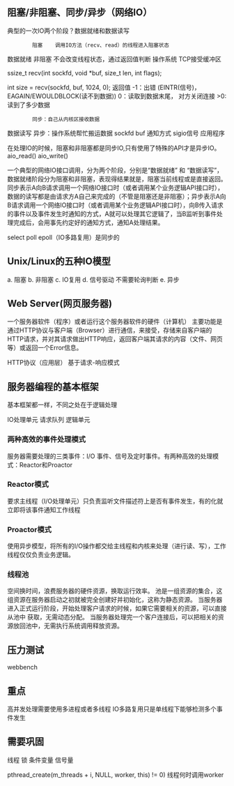 ## 阻塞/非阻塞、同步/异步（网络IO）
典型的一次IO两个阶段？数据就绪和数据读写

            阻塞    调用IO方法（recv、read）的线程进入阻塞状态
数据就绪
            非阻塞  不会改变线程状态，通过返回值判断
操作系统    TCP接受缓冲区

ssize_t recv(int sockfd, void *buf, size_t len, int flags);

int size = recv(sockfd, buf, 1024, 0);
    返回值
        -1：出错  (EINTR(信号)，EAGAIN/EWOULDBLOCK(读不到数据))
        0：读取到数据末尾， 对方关闭连接
        >0:读到了多少数据


            同步：自己从内核区接收数据
数据读写
            异步：操作系统帮忙搬运数据
                    sockfd buf 通知方式 sigio信号
应用程序


在处理IO的时候，阻塞和非阻塞都是同步IO,只有使用了特殊的API才是异步IO。
aio_read()
aio_write()

一个典型的网络IO接口调用，分为两个阶段，分别是“数据就绪” 和 “数据读写”，数据就绪阶段分为阻塞和非阻塞，表现得结果就是，阻塞当前线程或是直接返回。同步表示A向B请求调用一个网络IO接口时（或者调用某个业务逻辑API接口时），数据的读写都是由请求方A自己来完成的（不管是阻塞还是非阻塞）；异步表示A向B请求调用一个网络IO接口时（或者调用某个业务逻辑API接口时），向B传入请求的事件以及事件发生时通知的方式，A就可以处理其它逻辑了，当B监听到事件处理完成后，会用事先约定好的通知方式，通知A处理结果。

select poll epoll（IO多路复用）是同步的

## Unix/Linux的五种IO模型
a. 阻塞
b. 非阻塞
c. IO复用
d. 信号驱动 不需要轮询判断
e. 异步


## Web Server(网页服务器)
一个服务器软件（程序）或者运行这个服务器软件的硬件（计算机）
主要功能是通过HTTP协议与客户端（Browser）进行通信，来接受，存储来自客户端的HTTP请求，并对其请求做出HTTP响应，返回客户端其请求的内容（文件、网页等）或返回一个Error信息。

HTTP协议（应用层）
基于请求-响应模式

## 服务器编程的基本框架
基本框架都一样，不同之处在于逻辑处理

IO处理单元 请求队列 逻辑单元

### 两种高效的事件处理模式
服务器需要处理的三类事件：I/O 事件、信号及定时事件。有两种高效的处理模式：Reactor和Proactor

### Reactor模式
要求主线程（I/O处理单元）只负责监听文件描述符上是否有事件发生，有的化就立即将该事件通知工作线程

### Proactor模式
使用异步模型，将所有的I/O操作都交给主线程和内核来处理（进行读、写），工作线程仅仅负责业务逻辑。

### 线程池
空间换时间，浪费服务器的硬件资源，换取运行效率。
池是一组资源的集合，这组资源在服务器启动之初就被完全创建好并初始化，这称为静态资源。
当服务器进入正式运行阶段，开始处理客户请求的时候，如果它需要相关的资源，可以直接从池中
获取，无需动态分配。
当服务器处理完一个客户连接后，可以把相关的资源放回池中，无需执行系统调用释放资源。 

## 压力测试
webbench


## 重点 
高并发处理需要使用多进程或者多线程
IO多路复用只是单线程下能够检测多个事件发生

## 需要巩固
线程 锁 条件变量 信号量


pthread_create(m_threads + i, NULL, worker, this) != 0) 线程何时调用worker
